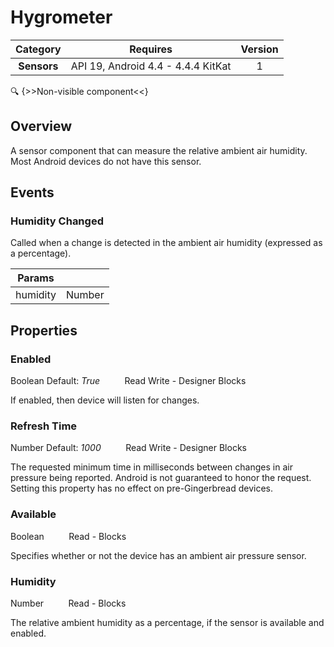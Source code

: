 # Hygrometer

| Category | Requires | Version |
|:--------:|:-------:|:--------:|
|**Sensors**|<span class="chip chip-any">API 19, Android 4.4 - 4.4.4 KitKat</span>|<span class="chip chip-number">1</span>|

:mag: {>>Non-visible component<<}

## Overview

A sensor component that can measure the relative ambient air humidity. Most Android devices do not have this sensor.

## Events

### Humidity Changed

Called when a change is detected in the ambient air humidity (expressed as a percentage).

<div class="block" ai2-block="event" not-rendered="true" value="%7B%22componentName%22:%20%22Hygrometer%22,%20%22name%22:%20%22Humidity%20Changed%22,%20%22params%22:%20%5B%22humidity%22%5D%7D"></div>

| Params | []() |
|--------|------|
|humidity|<span class="chip chip-number">Number</span>|


## Properties

### Enabled

<span class="chip chip-boolean">Boolean</span><span style="user-select: none;">&nbsp;</span><span class="chip chip-boolean">Default: <i>True</i></span><span style="user-select: none;">&nbsp;&nbsp;&nbsp;&nbsp;&nbsp;&nbsp;&nbsp;&nbsp;&nbsp;&nbsp;</span><span class="chip chip-rw">Read</span><span style="user-select: none;">&nbsp;</span><span class="chip chip-rw">Write</span><span style="user-select: none;">&nbsp;</span>-<span style="user-select: none;">&nbsp;</span><span class="chip chip-bd">Designer</span><span style="user-select: none;">&nbsp;</span><span class="chip chip-bd">Blocks</span><span style="user-select: none;">&nbsp;</span>

If enabled, then device will listen for changes.

<div class="block" ai2-block="property" not-rendered="true" value="%7B%22componentName%22:%20%22Hygrometer%22,%20%22name%22:%20%22Enabled%22,%20%22getter%22:%20true%7D"></div>
<div class="block" ai2-block="property" not-rendered="true" value="%7B%22componentName%22:%20%22Hygrometer%22,%20%22name%22:%20%22Enabled%22,%20%22getter%22:%20false%7D"></div>


### Refresh Time

<span class="chip chip-number">Number</span><span style="user-select: none;">&nbsp;</span><span class="chip chip-number">Default: <i>1000</i></span><span style="user-select: none;">&nbsp;&nbsp;&nbsp;&nbsp;&nbsp;&nbsp;&nbsp;&nbsp;&nbsp;&nbsp;</span><span class="chip chip-rw">Read</span><span style="user-select: none;">&nbsp;</span><span class="chip chip-rw">Write</span><span style="user-select: none;">&nbsp;</span>-<span style="user-select: none;">&nbsp;</span><span class="chip chip-bd">Designer</span><span style="user-select: none;">&nbsp;</span><span class="chip chip-bd">Blocks</span><span style="user-select: none;">&nbsp;</span>

The requested minimum time in milliseconds between changes in air pressure being reported. Android is not guaranteed to honor the request. Setting this property has no effect on pre-Gingerbread devices.

<div class="block" ai2-block="property" not-rendered="true" value="%7B%22componentName%22:%20%22Hygrometer%22,%20%22name%22:%20%22Refresh%20Time%22,%20%22getter%22:%20true%7D"></div>
<div class="block" ai2-block="property" not-rendered="true" value="%7B%22componentName%22:%20%22Hygrometer%22,%20%22name%22:%20%22Refresh%20Time%22,%20%22getter%22:%20false%7D"></div>


### Available

<span class="chip chip-boolean">Boolean</span><span style="user-select: none;">&nbsp;&nbsp;&nbsp;&nbsp;&nbsp;&nbsp;&nbsp;&nbsp;&nbsp;&nbsp;</span><span class="chip chip-rw">Read</span><span style="user-select: none;">&nbsp;</span>-<span style="user-select: none;">&nbsp;</span><span class="chip chip-bd">Blocks</span><span style="user-select: none;">&nbsp;</span>

Specifies whether or not the device has an ambient air pressure sensor.

<div class="block" ai2-block="property" not-rendered="true" value="%7B%22componentName%22:%20%22Hygrometer%22,%20%22name%22:%20%22Available%22,%20%22getter%22:%20true%7D"></div>


### Humidity

<span class="chip chip-number">Number</span><span style="user-select: none;">&nbsp;&nbsp;&nbsp;&nbsp;&nbsp;&nbsp;&nbsp;&nbsp;&nbsp;&nbsp;</span><span class="chip chip-rw">Read</span><span style="user-select: none;">&nbsp;</span>-<span style="user-select: none;">&nbsp;</span><span class="chip chip-bd">Blocks</span><span style="user-select: none;">&nbsp;</span>

The relative ambient humidity as a percentage, if the sensor is available and enabled.

<div class="block" ai2-block="property" not-rendered="true" value="%7B%22componentName%22:%20%22Hygrometer%22,%20%22name%22:%20%22Humidity%22,%20%22getter%22:%20true%7D"></div>
